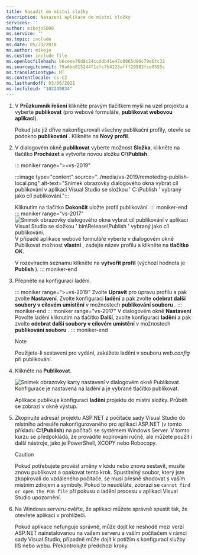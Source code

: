 ```yaml
---
title: Nasadit do místní složky
description: Nasazení aplikace do místní složky
services: ''
author: mikejo5000
ms.service: ''
ms.topic: include
ms.date: 05/23/2018
ms.author: mikejo
ms.custom: include file
ms.openlocfilehash: b6ceee76d8c24ccddb41e47c0865d96c79e6fc32
ms.sourcegitcommit: 79a6be815244f1cfc7b4123afff29983fce0555c
ms.translationtype: MT
ms.contentlocale: cs-CZ
ms.lasthandoff: 03/06/2021
ms.locfileid: "102249834"
---
```

1. V **Průzkumník řešení** klikněte pravým tlačítkem myši na uzel projektu a vyberte **publikovat** (pro webové formuláře, **publikovat webovou aplikaci**).

    Pokud jste již dříve nakonfigurovali všechny publikační profily, otevře se podokno **publikování** . Klikněte na **Nový profil**.

1. V dialogovém okně **publikovat** vyberte možnost **Složka**, klikněte na tlačítko **Procházet** a vytvořte novou složku **C:\Publish**.

   ::: moniker range=">=vs-2019"

   :::image type="content" source="../media/vs-2019/remotedbg-publish-local.png" alt-text="Snímek obrazovky dialogového okna vybrat cíl publikování v aplikaci Visual Studio se složkou ' C:\Publish ' vybraný jako cíl publikování.":::

   Kliknutím na tlačítko **Dokončit** uložte profil publikování.
   ::: moniker-end
   ::: moniker range="vs-2017"
   ![Snímek obrazovky dialogového okna vybrat cíl publikování v aplikaci Visual Studio se složkou ' bin\Release\Publish ' vybraný jako cíl publikování.](../media/remotedbg_publish_local.png)
   V případě aplikace webové formuláře vyberte v dialogovém okně Publikovat možnost **vlastní** , zadejte název profilu a klikněte na **tlačítko OK**.

   V rozevíracím seznamu klikněte na **vytvořit profil** (výchozí hodnota je **Publish** ).
   ::: moniker-end

1. Přepněte na konfiguraci ladění.

   ::: moniker range=">=vs-2019"
   Zvolte **Upravit** pro úpravu profilu a pak zvolte **Nastavení**. Zvolte konfiguraci **ladění** a pak zvolte **odebrat další soubory v cílovém umístění** v možnostech **publikování souboru** .
   ::: moniker-end
   ::: moniker range="vs-2017"
   V dialogovém okně **Nastavení** Povolte ladění kliknutím na tlačítko **Další**, zvolte konfiguraci **ladění** a pak zvolte **odebrat další soubory v cílovém umístění** v možnostech **publikování souboru** .
   ::: moniker-end

   > [!NOTE]
   > Použijete-li sestavení pro vydání, zakážete ladění v souboru *web.config* při publikování.

1. Klikněte na **Publikovat**.

    ![Snímek obrazovky karty nastavení v dialogovém okně Publikovat. Konfigurace je nastavená na ladění a je vybrané tlačítko publikovat.](../media/remotedbg_publish_debug_config.png)

    Aplikace publikuje konfiguraci **ladění** projektu do místní složky. Průběh se zobrazí v okně výstup.

1. Zkopírujte adresář projektu ASP.NET z počítače sady Visual Studio do místního adresáře nakonfigurovaného pro aplikaci ASP.NET (v tomto příkladu **C:\Publish**) na počítači se systémem Windows Server. V tomto kurzu se předpokládá, že provádíte kopírování ručně, ale můžete použít i další nástroje, jako je PowerShell, XCOPY nebo Robocopy.

    > [!CAUTION]
    > Pokud potřebujete provést změny v kódu nebo znovu sestavit, musíte znovu publikovat a opakovat tento krok. Spustitelný soubor, který jste zkopírovali do vzdáleného počítače, se musí přesně shodovat s vaším místním zdrojem a symboly. Pokud to neuděláte, zobrazí se `cannot find or open the PDB file` při pokusu o ladění procesu v aplikaci Visual Studio upozornění.

1. Na Windows serveru ověřte, že aplikaci můžete správně spustit tak, že otevřete aplikaci v prohlížeči.

    Pokud aplikace nefunguje správně, může dojít ke neshodě mezi verzí ASP.NET nainstalovanou na vašem serveru a vaším počítačem v rámci sady Visual Studio, případně může dojít k potížím s konfigurací služby IIS nebo webu. Překontrolujte předchozí kroky.
